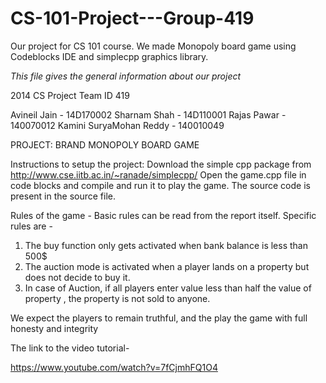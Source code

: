 # CS-101-Project---Group-419
Our project for CS 101 course. We made Monopoly board game using Codeblocks IDE and simplecpp graphics library.

*This file gives the general information about our project*

2014 CS Project Team ID 419

Avineil Jain - 14D170002
Sharnam Shah - 14D110001
Rajas Pawar - 140070012
Kamini SuryaMohan Reddy - 140010049 
  
PROJECT: BRAND MONOPOLY BOARD GAME

Instructions to setup the project:
Download the simple cpp package from http://www.cse.iitb.ac.in/~ranade/simplecpp/ 
Open the game.cpp file in code blocks and compile and run it to play the game.
The source code is present in the source file. 

Rules of the game - 
Basic rules can be read from the report itself. Specific rules are -
1) The buy function only gets activated when bank balance is less than 500$
2) The auction mode is activated when a player lands on a property but does not decide to buy it.
3) In case of Auction, if all players enter value less than half the value of property , the property is not sold to anyone.

We expect the players to remain truthful, and the play the game with full honesty and integrity

The link to the video tutorial-

https://www.youtube.com/watch?v=7fCjmhFQ1O4


